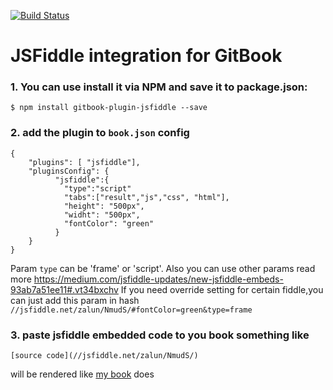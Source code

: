 [![Build Status](https://travis-ci.org/Mavrin/gitbook-plugin-jsfiddle.svg)](https://travis-ci.org/Mavrin/gitbook-plugin-jsfiddle)

JSFiddle integration for GitBook
==============

### 1. You can use install it via **NPM** and save it to package.json:
```
$ npm install gitbook-plugin-jsfiddle --save
```
### 2. add the plugin to `book.json` config
```
{
    "plugins": [ "jsfiddle"],
    "pluginsConfig": {
          "jsfiddle":{
            "type":"script"
            "tabs":["result","js","css", "html"],
            "height": "500px",
            "widht": "500px",
            "fontColor": "green"
          }
    }
}
```
Param `type` can be 'frame' or 'script'.
Also you can use other params read more https://medium.com/jsfiddle-updates/new-jsfiddle-embeds-93ab7a51ee11#.vt34bxchv
If you need override setting for certain fiddle,you can just add this param in hash
`//jsfiddle.net/zalun/NmudS/#fontColor=green&type=frame`
### 3. paste jsfiddle embedded code to you book something like
`[source code](//jsfiddle.net/zalun/NmudS/)`

will be rendered like [my book](https://api.taucharts.com/tutorials/1min.html) does

